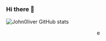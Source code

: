 ### Hi there 👋

![John0liver GitHub stats](https://github-readme-stats.vercel.app/api?username=John0liver&show_icons=true&theme=dracula)
<p style="text-align: center;">e </p>
<br/>

<!--
**John0liver/John0liver** is a ✨ _special_ ✨ repository because its `README.md` (this file) appears on your GitHub profile.

Here are some ideas to get you started:

- 🔭 I’m currently working on ...
- 🌱 I’m currently learning ...
- 👯 I’m looking to collaborate on ...
- 🤔 I’m looking for help with ...
- 💬 Ask me about ...
- 📫 How to reach me: ...
- 😄 Pronouns: ...
- ⚡ Fun fact: ...
-->
